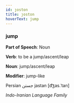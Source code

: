 ```yaml
---
id: ȷoston
title: ȷoston
hoverText: jump
---
```


### jump

**Part of Speech**: Noun

**Verb**: to be a jump/ascent/leap

**Noun**: jump/ascent/leap

**Modifier**: jump-like

Persian جستن jastan [d͡ʒas.ˈtan]

*Indo-Iranian Language Family*